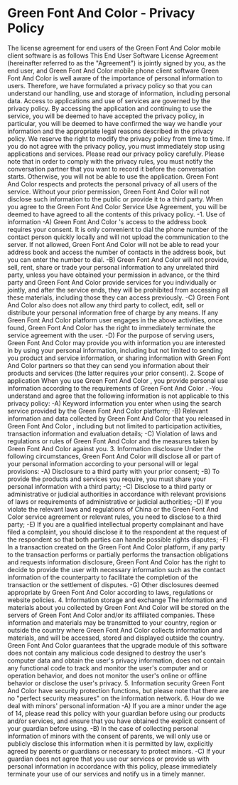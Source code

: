 # Green Font And Color - Privacy Policy
The license agreement for end users of the Green Font And Color mobile client software is as follows
This End User Software License Agreement (hereinafter referred to as the "Agreement") is jointly signed by you, as the end user, and Green Font And Color mobile phone client software
Green Font And Color is well aware of the importance of personal information to users. Therefore, we have formulated a privacy policy so that you can understand our handling, use and storage of information, including personal data. Access to applications and use of services are governed by the privacy policy.
By accessing the application and continuing to use the service, you will be deemed to have accepted the privacy policy, in particular, you will be deemed to have confirmed the way we handle your information and the appropriate legal reasons described in the privacy policy. We reserve the right to modify the privacy policy from time to time. If you do not agree with the privacy policy, you must immediately stop using applications and services. Please read our privacy policy carefully.
Please note that in order to comply with the privacy rules, you must notify the conversation partner that you want to record it before the conversation starts. Otherwise, you will not be able to use the application.
Green Font And Color respects and protects the personal privacy of all users of the service. Without your prior permission, Green Font And Color will not disclose such information to the public or provide it to a third party. When you agree to the Green Font And Color Service Use Agreement, you will be deemed to have agreed to all the contents of this privacy policy.
-1. Use of information
-A) Green Font And Color 's access to the address book requires your consent. It is only convenient to dial the phone number of the contact person quickly locally and will not upload the communication to the server. If not allowed, Green Font And Color will not be able to read your address book and access the number of contacts in the address book, but you can enter the number to dial.
-B) Green Font And Color will not provide, sell, rent, share or trade your personal information to any unrelated third party, unless you have obtained your permission in advance, or the third party and Green Font And Color provide services for you individually or jointly, and after the service ends, they will be prohibited from accessing all these materials, including those they can access previously.
-C) Green Font And Color also does not allow any third party to collect, edit, sell or distribute your personal information free of charge by any means. If any Green Font And Color platform user engages in the above activities, once found, Green Font And Color has the right to immediately terminate the service agreement with the user.
-D) For the purpose of serving users, Green Font And Color may provide you with information you are interested in by using your personal information, including but not limited to sending you product and service information, or sharing information with Green Font And Color partners so that they can send you information about their products and services (the latter requires your prior consent).
2. Scope of application
When you use Green Font And Color , you provide personal use information according to the requirements of Green Font And Color .
-You understand and agree that the following information is not applicable to this privacy policy:
-A) Keyword information you enter when using the search service provided by the Green Font And Color platform;
-B) Relevant information and data collected by Green Font And Color that you released in Green Font And Color , including but not limited to participation activities, transaction information and evaluation details;
-C) Violation of laws and regulations or rules of Green Font And Color and the measures taken by Green Font And Color against you.
3. Information disclosure Under the following circumstances, Green Font And Color will disclose all or part of your personal information according to your personal will or legal provisions:
-A) Disclosure to a third party with your prior consent;
-B) To provide the products and services you require, you must share your personal information with a third party;
-C) Disclose to a third party or administrative or judicial authorities in accordance with relevant provisions of laws or requirements of administrative or judicial authorities;
-D) If you violate the relevant laws and regulations of China or the Green Font And Color service agreement or relevant rules, you need to disclose to a third party;
-E) If you are a qualified intellectual property complainant and have filed a complaint, you should disclose it to the respondent at the request of the respondent so that both parties can handle possible rights disputes;
-F) In a transaction created on the Green Font And Color platform, if any party to the transaction performs or partially performs the transaction obligations and requests information disclosure, Green Font And Color has the right to decide to provide the user with necessary information such as the contact information of the counterparty to facilitate the completion of the transaction or the settlement of disputes.
-G) Other disclosures deemed appropriate by Green Font And Color according to laws, regulations or website policies.
4. Information storage and exchange The information and materials about you collected by Green Font And Color will be stored on the servers of Green Font And Color and/or its affiliated companies. These information and materials may be transmitted to your country, region or outside the country where Green Font And Color collects information and materials, and will be accessed, stored and displayed outside the country.
Green Font And Color guarantees that the upgrade module of this software does not contain any malicious code designed to destroy the user's computer data and obtain the user's privacy information, does not contain any functional code to track and monitor the user's computer and or operation behavior, and does not monitor the user's online or offline behavior or disclose the user's privacy.
5. Information security
Green Font And Color have security protection functions, but please note that there are no "perfect security measures" on the information network.
6. How do we deal with minors' personal information
-A) If you are a minor under the age of 14, please read this policy with your guardian before using our products and/or services, and ensure that you have obtained the explicit consent of your guardian before using.
-B) In the case of collecting personal information of minors with the consent of parents, we will only use or publicly disclose this information when it is permitted by law, explicitly agreed by parents or guardians or necessary to protect minors.
-C) If your guardian does not agree that you use our services or provide us with personal information in accordance with this policy, please immediately terminate your use of our services and notify us in a timely manner.
